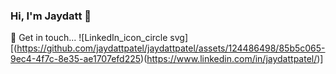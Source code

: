 ### Hi, I'm Jaydatt 👋
💬 Get in touch...
![LinkedIn_icon_circle svg][(https://github.com/jaydattpatel/jaydattpatel/assets/124486498/85b5c065-9ec4-4f7c-8e35-ae1707efd225)(https://www.linkedin.com/in/jaydattpatel/)]


<!--
**jaydattpatel/jaydattpatel** is a ✨ _special_ ✨ repository because its `README.md` (this file) appears on your GitHub profile.

Here are some ideas to get you started:

- 🔭 I’m currently working on ...
- 🌱 I’m currently learning ...
- 👯 I’m looking to collaborate on ...
- 🤔 I’m looking for help with ...
- 💬 Ask me about ...
- 📫 How to reach me: ...
- 😄 Pronouns: ...
- ⚡ Fun fact: ...
-->
